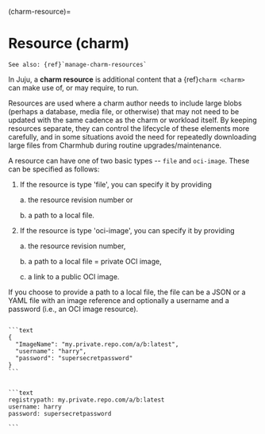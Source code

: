 (charm-resource)=
# Resource (charm)

```{ibnote}
See also: {ref}`manage-charm-resources`
```

In Juju, a **charm resource** is additional content that a {ref}`charm <charm>` can make use of, or may require, to run.

Resources are used where a charm author needs to include large blobs (perhaps a database, media file, or otherwise) that may not need to be updated with the same cadence as the charm or workload itself. By keeping resources separate, they can control the lifecycle of these elements more carefully, and in some situations avoid the need for repeatedly downloading large files from Charmhub during routine upgrades/maintenance.


A resource can have one of two basic types -- `file` and `oci-image`. These can be specified as follows:

1. If the resource is type 'file', you can specify it by providing

    a. the resource revision number or

    b.  a path to a local file.

2. If the resource is type 'oci-image', you can specify it by providing

    a. the resource revision number,

    b. a path to a local file = private OCI image,

    c. a link to a public OCI image.

If you choose to provide a path to a  local file, the file can be a JSON or a YAML file with an image reference and optionally a username and a password (i.e., an OCI image resource).


````{dropdown} Expand to view an example JSON file

```text
{
  "ImageName": "my.private.repo.com/a/b:latest",
  "username": "harry",
  "password": "supersecretpassword"
}
```

````


````{dropdown} Expand to view an example YAML file

```text
registrypath: my.private.repo.com/a/b:latest
username: harry
password: supersecretpassword

```
````
